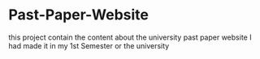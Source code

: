 # Past-Paper-Website
this project contain the content about the university past paper website I had made it in my 1st Semester or the university 
